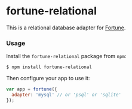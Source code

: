 # fortune-relational

This is a relational database adapter for [Fortune](http://github.com/daliwali/fortune).

### Usage

Install the `fortune-relational` package from `npm`:
```
$ npm install fortune-relational
```

Then configure your app to use it:
```js
var app = fortune({
  adapter: 'mysql' // or 'psql' or 'sqlite'
});
```
